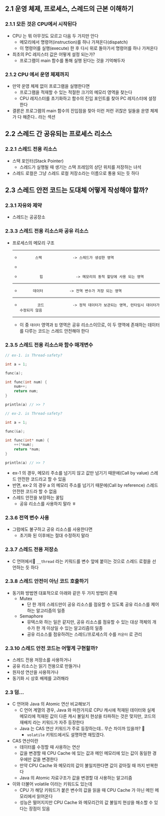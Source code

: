 ## 2.1 운영 체제, 프로세스, 스레드의 근본 이해하기
### 2.1.1 모든 것은 CPU에서 시작된다
- CPU 는 뭐 아무것도 모르고 다음 두 가지만 안다
	- 메모리에서 명령어(instruction)를 하나 가져온다(dispatch)
	- 이 명령어를 실행(execute) 한 후 다시 위로 돌아가서 명령어를 하나 가져온다
- 최초의 PC 레지스터 값은 어떻게 설정 되는가?
	- 프로그램이 main 함수를 통해 실행 된다는 것을 기억해두자

### 2.1.2 CPU 에서 운영 체제까지
- 만약 운영 체제 없이 프로그램을 실행한다면
	- 프로그램을 적재할 수 있는 적절한 크기의 메모리 영역을 찾는다
	- CPU 레지스터를 초기화하고 함수의 진입 포인트를 찾아 PC 레지스터에 설정한다
- 결론은 프로그램의 main 함수의 진입점을 찾아 이런 저런 귀찮은 일들을 운영 체제가 다 해준다.. 라는 섹션

## 2.2 스레드 간 공유되는 프로세스 리소스
### 2.2.1 스레드 전용 리소스
- 스택 포인터(Stack Pointer)
	- 스레드가 실행될 때 생기는 스택 프레임의 상단 위치를 저장하는 녀석
- 스레드 로컬은 그냥 스레드 로컬 저장소라는 이름으로 통용 되는 듯 하다

## 2.3 스레드 안전 코드는 도대체 어떻게 작성해야 할까?
### 2.3.1 자유와 제약
- 스레드는 공공장소

###  2.3.3 스레드 전용 리소스와 공유 리소스
- 프로세스의 메모리 구조
	- ------------------
	-            스택              -> 스레드가 생성한 영역
	- ~~~ 여유 공간 ~~~
	-              힙               -> 메모리의 동적 할당에 사용 되는 영역
	- ------------------
	-           데이터            -> 전역 변수가 저장 되는 영역
	- ------------------
	-             코드             -> 정적 데이터가 보관되는 영역, 런타임시 데이터가 수정되지 않음
	- ------------------
	- 이 중 `데이터` 영역과 `힙` 영역은 공유 리소스이므로, 이 두 영역에 존재하는 데이터를 다루는 코드는 스레드 안전해야 한다

### 2.3.5 스레드 전용 리소스와 함수 매개변수
```c
// ex-1. is Thread-safety?

int a = 1;

func(a);

int func(int num) {
	num++;
	return num;
}

println(a) // >> ? 
```

```c
// ex-2. is Thread-safety?

int a = 1;

func(&a);

int func(int* num) {
	++(*num);
	return *num;
}

println(a) // >> ? 
```
- ex-1 의 경우, 메모리 주소를 넘기지 않고 값만 넘기기 때문에(Call by value) 스레드 안전한 코드라고 할 수 있음
- 반면, ex-2 의 경우 a 의 메모리 주소를 넘기기 때문에(Call by reference) 스레드 안전한 코드라 할 수 없음
- 스레드 안전을 보장하는 꿀팁
	- 공유 리소스를 사용하지 말라 ㅎ

### 2.3.6 전역 변수 사용
- 그럼에도 불구하고 공유 리소스를 사용한다면
	- 초기화 된 이후에는 절대 수정하지 말라

### 2.3.7 스레드 전용 저장소
- C 언어에서 `__thread` 라는 키워드를 변수 앞에 붙이는 것으로 스레드 로컬을 선언하는 듯 하다

### 2.3.8 스레드 안전이 아닌 코드 호출하기
- 동기화 방법엔 대표적으로 아래와 같은 두 가지 방법이 존재
	- Mutex
		- 단 한 개의 스레드만이 공유 리소스를 점유할 수 있도록 공유 리소스를 제어하는 알고리즘의 일종
	* Semaphore
		* 뮤텍스와 하는 일은 같지만, 공유 리소스를 점유할 수 있는 대상 객체의 개수가 한 개 이상일 수 있는 알고리즘의 일종
		* 공유 리소스를 점유하려는 스레드/프로세스의 수를 `카운터` 로 관리

### 2.3.10 스레드 안전 코드는 어떻게 구현할까?
- 스레드 전용 저장소를 사용하거나
- 공유 리소스는 읽기 전용으로 만들거나
- 원자성 연산을 사용하거나
- 동기화 시 상호 배제를 고려해라

### 2.3 덤...
- C 언어와 Java 의 Atomic 연산 비교해보기
	- C 언어 계열의 경우, Java 와 마찬가지로 CPU 캐시에 적재된 데이터와 실제 메모리에 적재된 값이 다른 캐시 불일치 현상을 타파하는 것은 맞지만, 코드의 재배치 라는 키워드가 자주 등장한다
	- Java 는 CAS 연산 키워드가 주로 등장하는데.. 무슨 차이까 있을까? 🧐
		- `volatile` 키워드에서도 설명하면 재밌겠다.
- CAS 연산이란
	- 데이터를 수정할 때 사용하는 연산
	- 값을 변경할 때 CPU Cache 에 있는 값과 메인 메모리에 있는 값이 동일한 경우에만 값을 변경한다
	- 만약 CPU Cache 와 메모리의 값이 불일치한다면 값이 같아질 때 까지 반복한다
	- Java 의 Atomic 자료구조가 값을 변경할 대 사용하는 알고리즘
- 이와 더불어 volatile 이라는 키워드도 있는데
	- CPU 가 해당 키워드가 붙은 변수의 값을 읽을 때 CPU Cache 가 아닌 메인 메모리에서 읽어온다
	- 성능은 떨어지지만 CPU Cache 와 메모리간의 값 불일치 현상을 해소할 수 있다는 장점이 있음